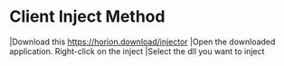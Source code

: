 # Client Inject Method
|Download this https://horion.download/injector
|Open the downloaded application. Right-click on the inject
|Select the dll you want to inject
